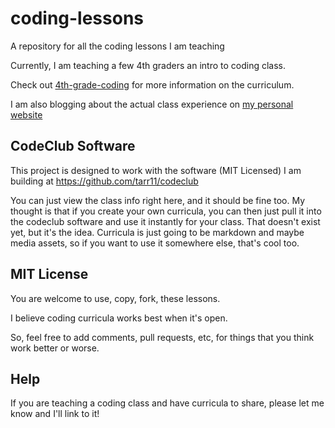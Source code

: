 coding-lessons
==============

A repository for all the coding lessons I am teaching

Currently, I am teaching a few 4th graders an intro to coding class.

Check out [4th-grade-coding](https://github.com/tarr11/coding-lessons/tree/master/4th-grade-coders) for more information on the curriculum.

I am also blogging about the actual class experience on [my personal website](http://douglastarr.com/mvcoders.html)

## CodeClub Software

This project is designed to work with the software (MIT Licensed) I am building at https://github.com/tarr11/codeclub	

You can just view the class info right here, and it should be fine too.   My thought is that if you create your own curricula, you can then just pull it into the codeclub software and use it instantly for your class.  That doesn't exist yet, but it's the idea.    Curricula is just going to be markdown and maybe media assets, so if you want to use it somewhere else, that's cool too.

## MIT License
You are welcome to use, copy, fork, these lessons.  

I believe coding curricula works best when it's open.  

So, feel free to add comments, pull requests, etc, for things that you think work better or worse.

## Help
If you are teaching a coding class and have curricula to share, please let me know and I'll link to it!
